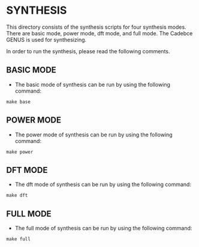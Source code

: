 SYNTHESIS
===================

This directory consists of the synthesis scripts for four synthesis modes.
There are basic mode, power mode, dft mode, and full mode.
The Cadebce GENUS is used for synthesizing.

In order to run the synthesis, please read the following comments.

BASIC MODE
----------

- The basic mode of synthesis can be run by using the following command:

```
make base
```

POWER MODE
----------

- The power mode of synthesis can be run by using the following command:

```
make power
```

DFT MODE
----------

- The dft mode of synthesis can be run by using the following command:

```
make dft
```

FULL MODE
----------

- The full mode of synthesis can be run by using the following command:

```
make full
```


